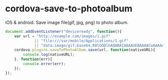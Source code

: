 # cordova-save-to-photoalbum

iOS & android. Save image file(gif, jpg, png) to photo album.

```js
document.addEventListener("deviceready", function(){
    var url = "http://example.com/images/1.gif" 
             || "file:///var/mobile/Applications/1.gif"
             || "data:image/gif;base64,R0lGODlhAQABAIAAAAUEBAAAACwAAAAAAQABAAACAkQBADs=";
    cordova.plugins.saveToPhotoAlbum.save(url, function(nativeURL){
        console.log(nativeURL);
    }, function(err){
        console.error(err);
    });
});
```


    
    
